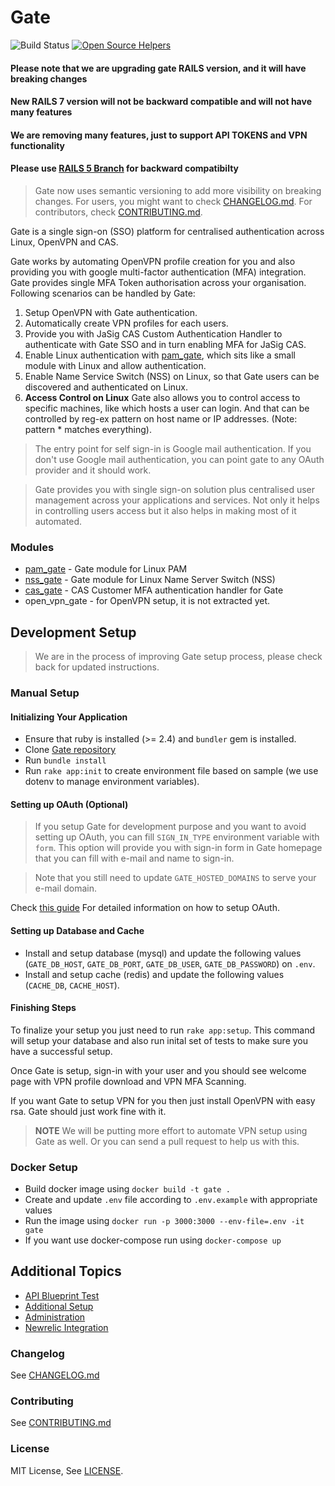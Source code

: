 # Gate

![Build Status](https://api.travis-ci.org/gate-sso/gate.svg?branch=master)
[![Open Source Helpers](https://www.codetriage.com/gate-sso/gate/badges/users.svg)](https://www.codetriage.com/gate-sso/gate)

#### Please note that we are upgrading gate RAILS version, and it will have breaking changes
#### New RAILS 7 version will not be backward compatible and will not have many features
#### We are removing many features, just to support API TOKENS and VPN functionality

#### Please use [RAILS 5 Branch](https://github.com/gate-sso/gate/tree/RAILS_5_RELEASE) for backward compatibilty

> Gate now uses semantic versioning to add more visibility on breaking changes. For users, you might want to check [CHANGELOG.md](CHANGELOG.md). For contributors, check [CONTRIBUTING.md](CONTRIBUTING.md).

Gate is a single sign-on (SSO) platform for centralised authentication across Linux, OpenVPN and CAS.

Gate works by automating OpenVPN profile creation for you and also providing you with google multi-factor authentication (MFA) integration. Gate provides single MFA Token authorisation across your organisation. Following scenarios can be handled by Gate:

1. Setup OpenVPN with Gate authentication.
2. Automatically create VPN profiles for each users.
3. Provide you with JaSig CAS Custom Authentication Handler to authenticate with Gate SSO and in turn enabling MFA for JaSig CAS.
4. Enable Linux authentication with [pam_gate](https://github.com/gate-sso/pam_gate), which sits like a small module with Linux and allow authentication.
5. Enable Name Service Switch (NSS) on Linux, so that Gate users can be discovered and authenticated on Linux.
6. **Access Control on Linux** Gate also allows you to control access to specific machines, like which hosts a user can login. And that can be controlled by reg-ex pattern on host name or IP addresses. (Note: pattern * matches everything).

> The entry point for self sign-in is Google mail authentication. If you don't use Google mail authentication, you can point gate to any OAuth provider and it should work.

> Gate provides you with single sign-on solution plus centralised user management across your applications and services. Not only it helps in controlling users access but it also helps in making most of it automated.

### Modules

* [pam_gate](https://github.com/gate-sso/pam_gate) - Gate module for Linux PAM
* [nss_gate](https://github.com/gate-sso/nss_gate) - Gate module for Linux Name Server Switch (NSS)
* [cas_gate](https://github.com/gate-sso/cas_gate) - CAS Customer MFA authentication handler for Gate
* open_vpn_gate - for OpenVPN setup, it is not extracted yet.

## Development Setup

> We are in the process of improving Gate setup process, please check back for updated instructions.

### Manual Setup

#### Initializing Your Application

* Ensure that ruby is installed (>= 2.4) and `bundler` gem is installed.
* Clone [Gate repository](https://github.com/gate-sso/gate)
* Run `bundle install`
* Run `rake app:init` to create environment file based on sample (we use dotenv to manage environment variables).

#### Setting up OAuth (Optional)

> If you setup Gate for development purpose and you want to avoid setting up OAuth, you can fill `SIGN_IN_TYPE` environment variable with `form`. This option will provide you with sign-in form in Gate homepage that you can fill with e-mail and name to sign-in.

> Note that you still need to update `GATE_HOSTED_DOMAINS` to serve your e-mail domain.

Check [this guide](docs/oauth_setup.md) For detailed information on how to setup OAuth.

#### Setting up Database and Cache

* Install and setup database (mysql) and update the following values (`GATE_DB_HOST`, `GATE_DB_PORT`, `GATE_DB_USER`, `GATE_DB_PASSWORD`) on `.env`.
* Install and setup cache (redis) and update the following values (`CACHE_DB`, `CACHE_HOST`).

#### Finishing Steps

To finalize your setup you just need to run `rake app:setup`. This command will setup your database and also run inital set of tests to make sure you have a successful setup.

Once Gate is setup, sign-in with your user and you should see welcome page with VPN profile download and VPN MFA Scanning.

If you want Gate to setup VPN for you then just install OpenVPN with easy rsa. Gate should just work fine with it.

> **NOTE** We will be putting more effort to automate VPN setup using Gate as well. Or you can send a pull request to help us with this.

### Docker Setup

* Build docker image using `docker build -t gate .`
* Create and update `.env` file according to `.env.example` with appropriate values
* Run the image using `docker run -p 3000:3000 --env-file=.env -it gate`
* If you want use docker-compose run using `docker-compose up`

## Additional Topics

* [API Blueprint Test](docs/dredd_setup.md)
* [Additional Setup](docs/additional_setup.md)
* [Administration](docs/administration.md)
* [Newrelic Integration](docs/newrelic.md)

### Changelog

See [CHANGELOG.md](CHANGELOG.md)

### Contributing

See [CONTRIBUTING.md](CONTRIBUTING.md)

### License

MIT License, See [LICENSE](LICENSE).
